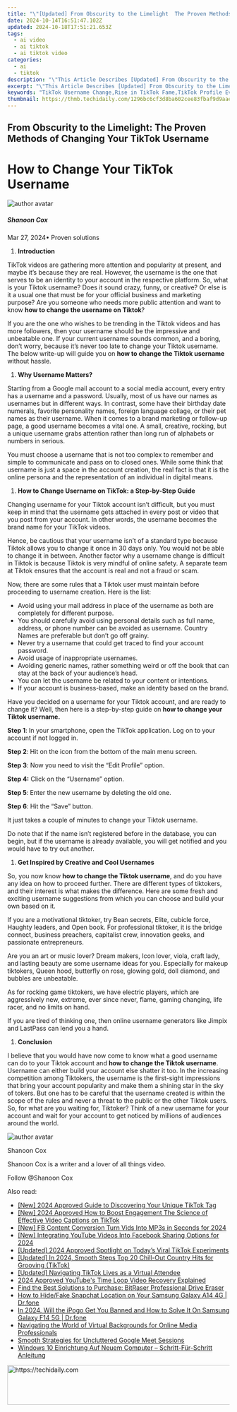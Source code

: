 ```yaml
---
title: "\"[Updated] From Obscurity to the Limelight  The Proven Methods of Changing Your TikTok Username for 2024\""
date: 2024-10-14T16:51:47.102Z
updated: 2024-10-18T17:51:21.653Z
tags:
  - ai video
  - ai tiktok
  - ai tiktok video
categories:
  - ai
  - tiktok
description: "\"This Article Describes [Updated] From Obscurity to the Limelight: The Proven Methods of Changing Your TikTok Username for 2024\""
excerpt: "\"This Article Describes [Updated] From Obscurity to the Limelight: The Proven Methods of Changing Your TikTok Username for 2024\""
keywords: "TikTok Username Change,Rise in TikTok Fame,TikTok Profile Evolution,TikTok Name Revision,Gain Popularity on TikTok,TikTok Identity Shift,Obscured Username to Trending"
thumbnail: https://thmb.techidaily.com/1296bc6cf3d8ba602cee83fbaf9d9aae0f41d750526e3d62954932be609de318.jpg
---
```


## From Obscurity to the Limelight: The Proven Methods of Changing Your TikTok Username

# How to Change Your TikTok Username

![author avatar](https://images.wondershare.com/filmora/article-images/shannon-cox.jpg)

##### Shanoon Cox

 Mar 27, 2024• Proven solutions

1. **Introduction**

TikTok videos are gathering more attention and popularity at present, and maybe it’s because they are real. However, the username is the one that serves to be an identity to your account in the respective platform. So, what is your Tiktok username? Does it sound crazy, funny, or creative? Or else is it a usual one that must be for your official business and marketing purpose? Are you someone who needs more public attention and want to know **how to change the username on Tiktok**?

If you are the one who wishes to be trending in the Tiktok videos and has more followers, then your username should be the impressive and unbeatable one. If your current username sounds common, and a boring, don’t worry, because it’s never too late to change your Tiktok username. The below write-up will guide you on **how to change the Tiktok username** without hassle.

1. **Why Username Matters?**

Starting from a Google mail account to a social media account, every entry has a username and a password. Usually, most of us have our names as usernames but in different ways. In contrast, some have their birthday date numerals, favorite personality names, foreign language collage, or their pet names as their username. When it comes to a brand marketing or follow-up page, a good username becomes a vital one. A small, creative, rocking, but a unique username grabs attention rather than long run of alphabets or numbers in serious.

You must choose a username that is not too complex to remember and simple to communicate and pass on to closed ones. While some think that username is just a space in the account creation, the real fact is that it is the online persona and the representation of an individual in digital means.

1. **How to Change Username on TikTok: a Step-by-Step Guide**

Changing username for your Tiktok account isn’t difficult, but you must keep in mind that the username gets attached in every post or video that you post from your account. In other words, the username becomes the brand name for your TikTok videos.

Hence, be cautious that your username isn’t of a standard type because Tiktok allows you to change it once in 30 days only. You would not be able to change it in between. Another factor why a username change is difficult in Tiktok is because Tiktok is very mindful of online safety. A separate team at Tiktok ensures that the account is real and not a fraud or scam.

Now, there are some rules that a Tiktok user must maintain before proceeding to username creation. Here is the list:

* Avoid using your mail address in place of the username as both are completely for different purpose.
* You should carefully avoid using personal details such as full name, address, or phone number can be avoided as username. Country Names are preferable but don’t go off grainy.
* Never try a username that could get traced to find your account password.
* Avoid usage of inappropriate usernames.
* Avoiding generic names, rather something weird or off the book that can stay at the back of your audience’s head.
* You can let the username be related to your content or intentions.
* If your account is business-based, make an identity based on the brand.

Have you decided on a username for your Tiktok account, and are ready to change it? Well, then here is a step-by-step guide on **how to change your Tiktok username.**

**Step 1**: In your smartphone, open the TikTok application. Log on to your account if not logged in.

**Step 2**: Hit on the icon from the bottom of the main menu screen.

 **Step 3**: Now you need to visit the “Edit Profile” option.

 **Step 4:** Click on the “Username” option.

**Step 5**: Enter the new username by deleting the old one.

**Step 6**: Hit the “Save” button.

It just takes a couple of minutes to change your Tiktok username.

Do note that if the name isn’t registered before in the database, you can begin, but if the username is already available, you will get notified and you would have to try out another.

1. **Get Inspired by Creative and Cool Usernames**

So, you now know **how to change the Tiktok username**, and do you have any idea on how to proceed further. There are different types of tiktokers, and their interest is what makes the difference. Here are some fresh and exciting username suggestions from which you can choose and build your own based on it.

If you are a motivational tiktoker, try Bean secrets, Elite, cubicle force, Haughty leaders, and Open book. For professional tiktoker, it is the bridge connect, business preachers, capitalist crew, innovation geeks, and passionate entrepreneurs.

Are you an art or music lover? Dream makers, Icon lover, viola, craft lady, and lasting beauty are some username ideas for you. Especially for makeup tiktokers, Queen hood, butterfly on rose, glowing gold, doll diamond, and bubbles are unbeatable.

As for rocking game tiktokers, we have electric players, which are aggressively new, extreme, ever since never, flame, gaming changing, life racer, and no limits on hand.

If you are tired of thinking one, then online username generators like Jimpix and LastPass can lend you a hand.

1. **Conclusion**

I believe that you would have now come to know what a good username can do to your Tiktok account and **how to change the Tiktok username**. Username can either build your account else shatter it too. In the increasing competition among Tiktokers, the username is the first-sight impressions that bring your account popularity and make them a shining star in the sky of tokers. But one has to be careful that the username created is within the scope of the rules and never a threat to the public or the other Tiktok users. So, for what are you waiting for, Tiktoker? Think of a new username for your account and wait for your account to get noticed by millions of audiences around the world.

![author avatar](https://images.wondershare.com/filmora/article-images/shannon-cox.jpg)

Shanoon Cox

Shanoon Cox is a writer and a lover of all things video.

Follow @Shanoon Cox

<ins class="adsbygoogle"
      style="display:block"
      data-ad-client="ca-pub-7571918770474297"
      data-ad-slot="8358498916"
      data-ad-format="auto"
      data-full-width-responsive="true"></ins>

<span class="atpl-alsoreadstyle">Also read:</span>
<div><ul>
<li><a href="https://tiktok-video-recordings.techidaily.com/new-2024-approved-guide-to-discovering-your-unique-tiktok-tag/"><u>[New] 2024 Approved Guide to Discovering Your Unique TikTok Tag</u></a></li>
<li><a href="https://tiktok-video-recordings.techidaily.com/new-2024-approved-how-to-boost-engagement-the-science-of-effective-video-captions-on-tiktok/"><u>[New] 2024 Approved How to Boost Engagement The Science of Effective Video Captions on TikTok</u></a></li>
<li><a href="https://facebook-clips.techidaily.com/new-fb-content-conversion-turn-vids-into-mp3s-in-seconds-for-2024/"><u>[New] FB Content Conversion Turn Vids Into MP3s in Seconds for 2024</u></a></li>
<li><a href="https://facebook-clips.techidaily.com/new-integrating-youtube-videos-into-facebook-sharing-options-for-2024/"><u>[New] Integrating YouTube Videos Into Facebook Sharing Options for 2024</u></a></li>
<li><a href="https://tiktok-video-recordings.techidaily.com/updated-2024-approved-spotlight-on-todays-viral-tiktok-experiments/"><u>[Updated] 2024 Approved Spotlight on Today’s Viral TikTok Experiments</u></a></li>
<li><a href="https://tiktok-video-recordings.techidaily.com/updated-in-2024-smooth-steps-top-20-chill-out-country-hits-for-grooving-tiktok/"><u>[Updated] In 2024, Smooth Steps Top 20 Chill-Out Country Hits for Grooving (TikTok)</u></a></li>
<li><a href="https://tiktok-video-recordings.techidaily.com/updated-navigating-tiktok-lives-as-a-virtual-attendee/"><u>[Updated] Navigating TikTok Lives as a Virtual Attendee</u></a></li>
<li><a href="https://facebook-video-share.techidaily.com/2024-approved-youtubes-time-loop-video-recovery-explained/"><u>2024 Approved YouTube's Time Loop Video Recovery Explained</u></a></li>
<li><a href="https://tiktok-video-recordings.techidaily.com/find-the-best-solutions-to-purchase-bitraser-professional-drive-eraser/"><u>Find the Best Solutions to Purchase: BitRaser Professional Drive Eraser</u></a></li>
<li><a href="https://location-social.techidaily.com/how-to-hidefake-snapchat-location-on-your-samsung-galaxy-a14-4g-drfone-by-drfone-virtual-android/"><u>How to Hide/Fake Snapchat Location on Your Samsung Galaxy A14 4G | Dr.fone</u></a></li>
<li><a href="https://phone-solutions.techidaily.com/in-2024-will-the-ipogo-get-you-banned-and-how-to-solve-it-on-samsung-galaxy-f14-5g-drfone-by-drfone-virtual-android/"><u>In 2024, Will the iPogo Get You Banned and How to Solve It On Samsung Galaxy F14 5G | Dr.fone</u></a></li>
<li><a href="https://extra-hints.techidaily.com/navigating-the-world-of-virtual-backgrounds-for-online-media-professionals/"><u>Navigating the World of Virtual Backgrounds for Online Media Professionals</u></a></li>
<li><a href="https://video-screen-grab.techidaily.com/smooth-strategies-for-uncluttered-google-meet-sessions/"><u>Smooth Strategies for Uncluttered Google Meet Sessions</u></a></li>
<li><a href="https://win-alternatives.techidaily.com/windows-10-einrichtung-auf-neuem-computer-schritt-fur-schritt-anleitung/"><u>Windows 10 Einrichtung Auf Neuem Computer – Schritt-Für-Schritt Anleitung</u></a></li>
</ul></div>

<!-- affiliate ads begin -->
<a href="https://imp.i357552.net/c/5597632/947746/11832" target="_top" id="947746">
  <img src="//a.impactradius-go.com/display-ad/11832-947746" border="0" alt="https://techidaily.com" width="728" height="90"/>
</a>
<img height="0" width="0" src="https://imp.i357552.net/i/5597632/947746/11832" style="position:absolute;visibility:hidden;" border="0" />
<!-- affiliate ads end -->

